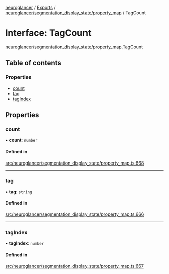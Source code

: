 [neuroglancer](../README.md) / [Exports](../modules.md) / [neuroglancer/segmentation\_display\_state/property\_map](../modules/neuroglancer_segmentation_display_state_property_map.md) / TagCount

# Interface: TagCount

[neuroglancer/segmentation_display_state/property_map](../modules/neuroglancer_segmentation_display_state_property_map.md).TagCount

## Table of contents

### Properties

- [count](neuroglancer_segmentation_display_state_property_map.TagCount.md#count)
- [tag](neuroglancer_segmentation_display_state_property_map.TagCount.md#tag)
- [tagIndex](neuroglancer_segmentation_display_state_property_map.TagCount.md#tagindex)

## Properties

### count

• **count**: `number`

#### Defined in

[src/neuroglancer/segmentation_display_state/property_map.ts:668](https://github.com/ActiveBrainAtlas2/neuroglancer/blob/034b457d/src/neuroglancer/segmentation_display_state/property_map.ts#L668)

___

### tag

• **tag**: `string`

#### Defined in

[src/neuroglancer/segmentation_display_state/property_map.ts:666](https://github.com/ActiveBrainAtlas2/neuroglancer/blob/034b457d/src/neuroglancer/segmentation_display_state/property_map.ts#L666)

___

### tagIndex

• **tagIndex**: `number`

#### Defined in

[src/neuroglancer/segmentation_display_state/property_map.ts:667](https://github.com/ActiveBrainAtlas2/neuroglancer/blob/034b457d/src/neuroglancer/segmentation_display_state/property_map.ts#L667)
